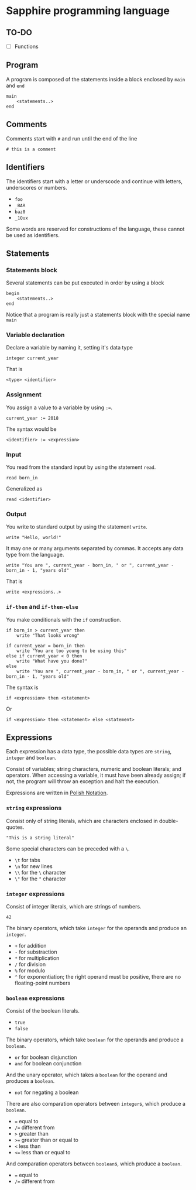 # Sapphire programming language

## TO-DO

- [ ] Functions

## Program

A program is composed of the statements inside a block enclosed by `main` and `end`

```
main
    <statements..>
end
```

## Comments

Comments start with `#` and run until the end of the line

```
# this is a comment
```

## Identifiers

The identifiers start with a letter or underscode and continue with letters, underscores or numbers.

- `foo`
- `_BAR`
- `baz0`
- `_1Qux`

Some words are reserved for constructions of the language, these cannot be used as identifiers.

## Statements

### Statements block

Several statements can be put executed in order by using a block

```
begin
    <statements..>
end
```

Notice that a program is really just a statements block with the special name `main`

### Variable declaration

Declare a variable by naming it, setting it's data type

```
integer current_year
```

That is

```
<type> <identifier>
```

### Assignment

You assign a value to a variable by using `:=`.

```
current_year := 2018
```

The syntax would be

```
<identifier> := <expression>
```

### Input

You read from the standard input by using the statement `read`.

```
read born_in
```

Generalized as

```
read <identifier>
```

### Output

You write to standard output by using the statement `write`.

```
write "Hello, world!"
```

It may one or many arguments separated by commas. It accepts any data type from the language.

```
write "You are ", current_year - born_in, " or ", current_year - born_in - 1, "years old"
```

That is

```
write <expressions..>
```

### `if-then` and `if-then-else`

You make conditionals with the `if` construction.

```
if born_in > current_year then
    write "That looks wrong"
```

```
if current_year = born_in then
    write "You are too young to be using this"
else if current_year < 0 then
    write "What have you done?"
else
    write "You are ", current_year - born_in, " or ", current_year - born_in - 1, "years old"
```

The syntax is

```
if <expression> then <statement>
```

Or

```
if <expression> then <statement> else <statement>
```


## Expressions

Each expression has a data type, the possible data types are `string`, `integer` and `boolean`.

Consist of variables; string characters, numeric and boolean literals; and operators. When accessing a
variable, it must have been already assign; if not, the program will throw an exception and
halt the execution.

Expressions are written in [Polish Notation](https://en.wikipedia.org/wiki/Polish_notation).

### `string` expressions

Consist only of string literals, which are characters enclosed in double-quotes.

```
"This is a string literal"
```

Some special characters can be preceded with a `\`.

- `\t` for tabs
- `\n` for new lines
- `\\` for the `\` character
- `\"` for the `"` character

### `integer` expressions

Consist of integer literals, which are strings of numbers.

```
42
```

The binary operators, which take `integer` for the operands and produce an `integer`.

- `+` for addition
- `-` for substraction
- `*` for multiplication
- `/` for division
- `%` for modulo
- `^` for exponentiation; the right operand must be positive, there are no floating-point numbers

### `boolean` expressions

Consist of the boolean literals.

- `true`
- `false`

The binary operators, which take `boolean` for the operands and produce a `boolean`.

- `or` for boolean disjunction
- `and` for boolean conjunction

And the unary operator, which takes a `boolean` for the operand and produces a `boolean`.

- `not` for negating a boolean

There are also comparation operators between `integer`s, which produce a `boolean`.

- `=` equal to
- `/=` different from
- `>` greater than
- `>=` greater than or equal to
- `<` less than
- `<=` less than or equal to

And comparation operators between `boolean`s, which produce a `boolean`.

- `=` equal to
- `/=` different from
